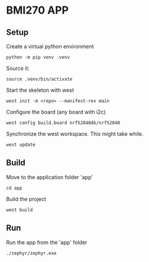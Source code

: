 # BMI270 APP

## Setup

Create a virtual python environment

    python -m pip venv .venv

Source it:

    source .venv/bin/activate

Start the skeleton with west

    west init -m <repo> --manifest-rev main

Configure the board (any board with i2c)

    west config build.board nrf52840dk/nrf52840

Synchronize the west workspace. This might take while.

    west update

## Build

Move to the application folder 'app'

    cd app

Build the project

    west build

## Run

Run the app from the 'app' folder

    ./zephyr/zephyr.exe
